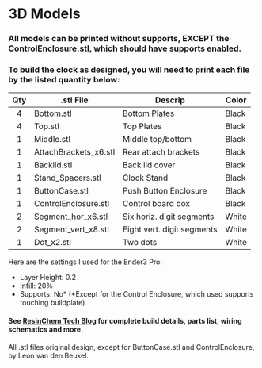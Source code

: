 # 3D Models

### All models can be printed without supports, **EXCEPT** the ControlEnclosure.stl, which should have supports enabled.

### To build the clock as designed, you will need to print each file by the listed quantity below:

| Qty | .stl File | Descrip | Color |
|:---:|-----------|---------|-------|
| 4 | Bottom.stl | Bottom Plates | Black |
| 4 | Top.stl | Top Plates | Black |
| 1 | Middle.stl | Middle top/bottom | Black |
| 1 | AttachBrackets_x6.stl | Rear attach brackets | Black |
| 1 | Backlid.stl | Back lid cover | Black |
| 1 | Stand_Spacers.stl | Clock Stand | Black |
| 1 | ButtonCase.stl | Push Button Enclosure | Black |
| 1 | ControlEnclosure.stl | Control board box | Black |
| 2 | Segment_hor_x6.stl | Six horiz. digit segments | White |
| 2 | Segment_vert_x8.stl | Eight vert. digit segments | White |
| 1 | Dot_x2.stl | Two dots | White |

Here are the settings I used for the Ender3 Pro:
- Layer Height: 0.2
- Infill: 20%
- Supports: No*
(\*Except for the Control Enclosure, which used supports touching buildplate)

#### See [ResinChem Tech Blog](https://resinchemtech.blogspot.com/2021/02/3d-printed-clock-scoreboard-and-more.html) for complete build details, parts list, wiring schematics and more.

All .stl files original design, except for ButtonCase.stl and ControlEnclosure, by Leon van den Beukel.
